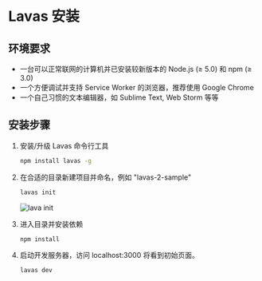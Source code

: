 # Lavas 安装

## 环境要求

* 一台可以正常联网的计算机并已安装较新版本的 Node.js (≥ 5.0) 和 npm (≥ 3.0)
* 一个方便调试并支持 Service Worker 的浏览器，推荐使用 Google Chrome
* 一个自己习惯的文本编辑器，如 Sublime Text, Web Storm 等等

## 安装步骤

1. 安装/升级 Lavas 命令行工具

    ```bash
    npm install lavas -g
    ```

2. 在合适的目录新建项目并命名，例如 "lavas-2-sample"

    ```bash
    lavas init
    ```

    ![lava init](http://boscdn.bpc.baidu.com/assets/lavas/codelab/lavas-init-3.png)

3. 进入目录并安装依赖

    ```bash
    npm install
    ```

4. 启动开发服务器，访问 localhost:3000 将看到初始页面。
    ```bash
    lavas dev
    ```
